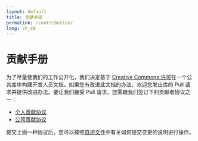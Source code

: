 ```yaml
---
layout: default
title: 贡献手册
permalink: /contribution/
lang: zh_CN
---
```


# 贡献手册

为了尽量使我们的工作公开化，我们决定基于 [Creative Commons 许可](https://github.com/shotgunsoftware/developer-beta/blob/master/LICENSE.md)在一个公共库中构建开发人员文档。如果您有改进此文档的办法，欢迎您发出库的 Pull 请求并提供改进办法。要让我们接受 Pull 请求，您需跟我们签订下列贡献者协议之一：

- [个人贡献协议](../all_langs/contribution/ind_contrib_agmt_for_shotgun_developer_documentation.pdf)
- [公司贡献协议](../all_langs/contribution/corp_contrib_agmt_for_shotgun_developer_documentation.pdf)

提交上面一种协议后，您可以按照[自述文件](https://github.com/shotgunsoftware/developer-beta/#Making-a-change-to-the-documentation)中有关如何提交变更的说明进行操作。
